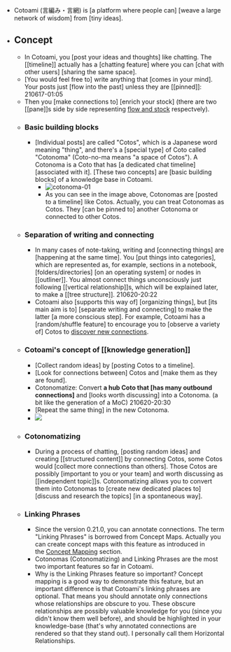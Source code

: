 - Cotoami (言編み・言網)  is [a platform where people can] [weave a large network of wisdom] from [tiny ideas].
- ## Concept
    - In Cotoami, you [post your ideas and thoughts] like chatting. The [[timeline]] actually has a [chatting feature] where you can [chat with other users] [sharing the same space].
    - [You would feel free to] write anything that [comes in your mind]. Your posts just [flow into the past] unless they are [[pinned]]:
210617-01:05
    - Then you [make connections to] [enrich your stock] (there are two [[pane]]s side by side representing [flow and stock](http://snarkmarket.com/2010/4890) respectvely).
    - ### Basic building blocks
        - [Individual posts] are called "Cotos", which is a Japanese word meaning "thing", and there's a [special type] of Coto called "Cotonoma" (Coto-no-ma means "a space of Cotos"). A Cotonoma is a Coto that has [a dedicated chat timeline] [associated with it]. [These two concepts] are [basic building blocks] of a knowledge base in Cotoami.
            - ![cotonoma-01](https://raw.githubusercontent.com/cotoami/cotoami/develop/docs/images/cotonoma.png)
            - As you can see in the image above, Cotonomas are [posted to a timeline] like Cotos. Actually, you can treat Cotonomas as Cotos. They [can be pinned to] another Cotonoma or connected to other Cotos.
    - ### Separation of writing and connecting
        - In many cases of note-taking, writing and [connecting things] are [happening at the same time]. You [put things into categories], which are represented as, for example, sections in a notebook, [folders/directories] [on an operating system] or nodes in [[outliner]]. You almost connect things unconsciously just following [[vertical relationship]]s, which will be explained later, to make a [[tree structure]].
210620-20:22
        - Cotoami also [supports this way of] [organizing things], but [its main aim is to] [separate writing and connecting] to make the latter [a more conscious step]. For example, Cotoami has a [random/shuffle feature] to encourage you to [observe a variety of] Cotos to [discover new connections](((O4B8SsQYC))).
    - ### Cotoami's concept of [[knowledge generation]]
        - [Collect random ideas] by [posting Cotos to a timeline].
        - [Look for connections between] Cotos and [make them as they are found].
        - Cotonomatize: Convert **a hub Coto that [has many outbound connections]** and [looks worth discussing] into a Cotonoma. (a bit like the generation of a MoC)
210620-20:30
        - [Repeat the same thing] in the new Cotonoma.
        - ![](https://github.com/cotoami/cotoami/raw/develop/docs/images/cotoami-concept.png)
    - ### Cotonomatizing
        - During a process of chatting, [posting random ideas] and creating [[structured content]] by connecting Cotos, some Cotos would [collect more connections than others]. Those Cotos are possibly [important to you or your team] and worth discussing as [[independent topic]]s. Cotonomatizing allows you to convert them into Cotonomas to [create new dedicated places to] [discuss and research the topics] [in a spontaneous way].
    - ### Linking Phrases
        - Since the version 0.21.0, you can annotate connections. The term "Linking Phrases" is borrowed from Concept Maps. Actually you can create concept maps with this feature as introduced in the [Concept Mapping](https://github.com/cotoami/cotoami#concept-mapping) section.
        - Cotonomas (Cotonomatizing) and Linking Phrases are the most two important features so far in Cotoami.
        - Why is the Linking Phrases feature so important? Concept mapping is a good way to demonstrate this feature, but an important difference is that Cotoami's linking phrases are optional. That means you should annotate only connections whose relationships are obscure to you. These obscure relationships are possibly valuable knowledge for you (since you didn't know them well before), and should be highlighted in your knowledge-base (that's why annotated connections are rendered so that they stand out). I personally call them Horizontal Relationships.
